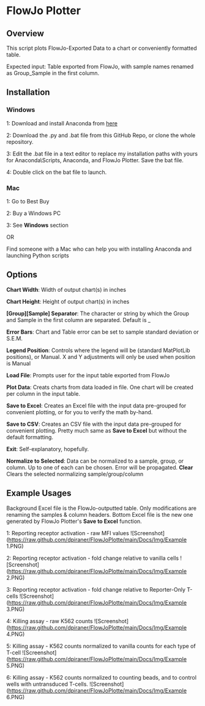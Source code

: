 # FlowJo Plotter

## Overview
This script plots FlowJo-Exported Data to a chart or conveniently formatted table.

Expected input: Table exported from FlowJo, with sample names renamed as Group_Sample in the first column.

## Installation

### Windows

1: Download and install Anaconda from [here](https://docs.anaconda.com/anaconda/install/)

2: Download the .py and .bat file from this GitHub Repo, or clone the whole repository.

3: Edit the .bat file in a text editor to replace my installation paths with yours for Anaconda\Scripts, Anaconda, and FlowJo Plotter. Save the bat file.

4: Double click on the bat file to launch.

### Mac

1: Go to Best Buy

2: Buy a Windows PC

3: See **Windows** section

OR

Find someone with a Mac who can help you with installing Anaconda and launching Python scripts

## Options

**Chart Width**: Width of output chart(s) in inches

**Chart Height**: Height of output chart(s) in inches

**[Group][Sample] Separator**: The character or string by which the Group and Sample in the first column are separated. Default is _

**Error Bars**: Chart and Table error can be set to sample standard deviation or S.E.M.

**Legend Position**: Controls where the legend will be (standard MatPlotLib positions), or Manual. X and Y adjustments will only be used when position is Manual

**Load File**: Prompts user for the input table exported from FlowJo

**Plot Data**: Creats charts from data loaded in file. One chart will be created per column in the input table.

**Save to Excel**: Creates an Excel file with the input data pre-grouped for convenient plotting, or for you to verify the math by-hand.

**Save to CSV**: Creates an CSV file with the input data pre-grouped for convenient plotting. Pretty much same as **Save to Excel** but without the default formatting.

**Exit**: Self-explanatory, hopefully.

**Normalize to Selected**: Data can be normalized to a sample, group, or column. Up to one of each can be chosen. Error will be propagated.
**Clear** Clears the selected normalizing sample/group/column

## Example Usages

Background Excel file is the FlowJo-outputted table. Only modifications are renaming the samples & column headers.
Bottom Excel file is the new one generated by FlowJo Plotter's **Save to Excel** function.

1: Reporting receptor activation - raw MFI values
![Screenshot](https://raw.github.com/dpiraner/FlowJoPlotte/main/Docs/Img/Example 1.PNG)

2: Reporting receptor activation - fold change relative to vanilla cells
![Screenshot](https://raw.github.com/dpiraner/FlowJoPlotte/main/Docs/Img/Example 2.PNG)

3: Reporting receptor activation - fold change relative to Reporter-Only T-cells
![Screenshot](https://raw.github.com/dpiraner/FlowJoPlotte/main/Docs/Img/Example 3.PNG)

4: Killing assay - raw K562 counts
![Screenshot](https://raw.github.com/dpiraner/FlowJoPlotte/main/Docs/Img/Example 4.PNG)

5: Killing assay - K562 counts normalized to vanilla counts for each type of T-cell
![Screenshot](https://raw.github.com/dpiraner/FlowJoPlotte/main/Docs/Img/Example 5.PNG)

6: Killing assay - K562 counts normalized to counting beads, and to control wells with untransduced T-cells.
![Screenshot](https://raw.github.com/dpiraner/FlowJoPlotte/main/Docs/Img/Example 6.PNG)
